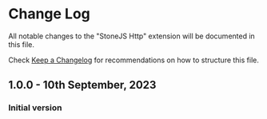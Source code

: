 # Change Log

All notable changes to the "StoneJS Http" extension will be documented in this file.

Check [Keep a Changelog](http://keepachangelog.com/) for recommendations on how to structure this file.

## 1.0.0 - 10th September, 2023

### Initial version

